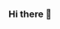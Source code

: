 ### Hi there 👋

<!--
**ToroAlejandra/ToroAlejandra** is a ✨ _special_ ✨ repository because its `README.md` (this file) appears on your GitHub profile.

Here are some ideas to get you started:

- 👩🏽‍💻 I'm JS developer in process 
- 🔭 I’m currently student on laboratoria
- 🌱 I’m currently learning angular, node.js
- 💬 Ask me about programation logic, cats and plants
- ⚡ Fun fact: I'm 👩🏽‍🍼 mom of 5 cats
-->
